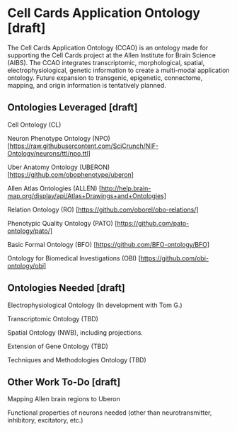 # Cell Cards Application Ontology [draft]

The Cell Cards Application Ontology (CCAO) is an ontology made for supporting the Cell Cards project at the Allen Institute for Brain Science (AIBS). The CCAO integrates transcriptomic, morphological, spatial, electrophysiological, genetic information to create a multi-modal application ontology. Future expansion to transgenic, epigenetic, connectome, mapping, and origin information is tentatively planned. 

## Ontologies Leveraged [draft]

Cell Ontology (CL)

Neuron Phenotype Ontology (NPO) [https://raw.githubusercontent.com/SciCrunch/NIF-Ontology/neurons/ttl/npo.ttl]

Uber Anatomy Ontology (UBERON) [https://github.com/obophenotype/uberon]

Allen Atlas Ontologies (ALLEN) [http://help.brain-map.org/display/api/Atlas+Drawings+and+Ontologies]

Relation Ontology (RO) [https://github.com/oborel/obo-relations/]

Phenotypic Quality Ontology (PATO) [https://github.com/pato-ontology/pato/]

Basic Formal Ontology (BFO) [https://github.com/BFO-ontology/BFO]

Ontology for Biomedical Investigations (OBI) [https://github.com/obi-ontology/obi]

## Ontologies Needed [draft]

Electrophysiological Ontology (In development with Tom G.)

Transcriptomic Ontology (TBD)

Spatial Ontology (NWB), including projections.

Extension of Gene Ontology (TBD)

Techniques and Methodologies Ontology (TBD)

## Other Work To-Do [draft]

Mapping Allen brain regions to Uberon

Functional properties of neurons needed (other than neurotransmitter, inhibitory, excitatory, etc.)
